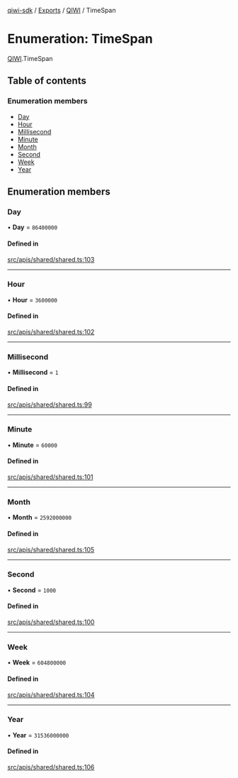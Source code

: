 [qiwi-sdk](../README.md) / [Exports](../modules.md) / [QIWI](../modules/QIWI.md) / TimeSpan

# Enumeration: TimeSpan

[QIWI](../modules/QIWI.md).TimeSpan

## Table of contents

### Enumeration members

- [Day](QIWI.TimeSpan.md#day)
- [Hour](QIWI.TimeSpan.md#hour)
- [Millisecond](QIWI.TimeSpan.md#millisecond)
- [Minute](QIWI.TimeSpan.md#minute)
- [Month](QIWI.TimeSpan.md#month)
- [Second](QIWI.TimeSpan.md#second)
- [Week](QIWI.TimeSpan.md#week)
- [Year](QIWI.TimeSpan.md#year)

## Enumeration members

### Day

• **Day** = `86400000`

#### Defined in

[src/apis/shared/shared.ts:103](https://github.com/AlexXanderGrib/node-qiwi-sdk/blob/0783ca8/src/apis/shared/shared.ts#L103)

___

### Hour

• **Hour** = `3600000`

#### Defined in

[src/apis/shared/shared.ts:102](https://github.com/AlexXanderGrib/node-qiwi-sdk/blob/0783ca8/src/apis/shared/shared.ts#L102)

___

### Millisecond

• **Millisecond** = `1`

#### Defined in

[src/apis/shared/shared.ts:99](https://github.com/AlexXanderGrib/node-qiwi-sdk/blob/0783ca8/src/apis/shared/shared.ts#L99)

___

### Minute

• **Minute** = `60000`

#### Defined in

[src/apis/shared/shared.ts:101](https://github.com/AlexXanderGrib/node-qiwi-sdk/blob/0783ca8/src/apis/shared/shared.ts#L101)

___

### Month

• **Month** = `2592000000`

#### Defined in

[src/apis/shared/shared.ts:105](https://github.com/AlexXanderGrib/node-qiwi-sdk/blob/0783ca8/src/apis/shared/shared.ts#L105)

___

### Second

• **Second** = `1000`

#### Defined in

[src/apis/shared/shared.ts:100](https://github.com/AlexXanderGrib/node-qiwi-sdk/blob/0783ca8/src/apis/shared/shared.ts#L100)

___

### Week

• **Week** = `604800000`

#### Defined in

[src/apis/shared/shared.ts:104](https://github.com/AlexXanderGrib/node-qiwi-sdk/blob/0783ca8/src/apis/shared/shared.ts#L104)

___

### Year

• **Year** = `31536000000`

#### Defined in

[src/apis/shared/shared.ts:106](https://github.com/AlexXanderGrib/node-qiwi-sdk/blob/0783ca8/src/apis/shared/shared.ts#L106)
